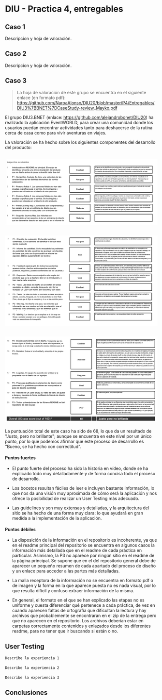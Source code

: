 # DIU - Practica 4, entregables

## Caso 1

Descripcion y hoja de valoración.    


## Caso 2

Descripcion y hoja de valoración.  


## Caso 3

> La hoja de valoración de este grupo se encuentra en el siguiente enlace (en formato pdf): https://github.com/NaroaAlonso/DIU20/blob/master/P4/Entregables/DIU3%7BBNET%7DCaseStudy-review_Mayko.pdf

El grupo DIU3.BNET (enlace: https://github.com/alejandrobonet/DIU20) ha realizado la aplicación EventWORLD, para crear una comunidad donde los usuarios puedan encontrar actividades tanto para deshacerse de la rutina cerca de casa como para vivir aventuras en viajes.

La valoración se ha hecho sobre los siguientes componentes del desarrollo del producto:

![Método UX](Entregables/BNETAnalisis1.png)
-----

![Método UX](Entregables/BNETAnalisis2.png)
-----

![Método UX](Entregables/BNETAnalisis3.png)
-----

La puntuación total de este caso ha sido de 68, lo que da un resultado de "Justo, pero no brillante"; aunque se encuentra en este nivel por un único punto, por lo que podemos afirmar que este proceso de desarrollo es "Bueno, se ha hecho con correctitud". 

#### Puntos fuertes

- El punto fuerte del proceso ha sido la historia en vídeo, donde se ha explicado todo muy detalladamente y de forma concisa todo el proceso de desarrollo. 

- Los bocetos resultan fáciles de leer e incluyen bastante información, lo que nos da una visión muy aproximada de cómo será la aplicación y nos ofrece la posibilidad de realizar un User Testing más adecuado.

- Las guidelines y son muy extensas y detalladas, y la arquitectura del sitio se ha hecho de una forma muy clara; lo que ayudará en gran medida a la implementación de la aplicación.


#### Puntos débiles

- La disposición de la información en el repositorio es incoherente, ya que en el readme principal del repositorio se encuentra en algunos casos la información más detallada que en el readme de cada práctica en particular. Asimismo, la P3 no aparece por ningún sitio en el readme de la página principal. Se supone que en el del repositorio general debe de aparecer un pequeño resumen de cada apartado del proceso de diseño y un enlace para acceder a las partes más detalladas.

- La malla receptora de la información no se encuentra en formato pdf o de imagen y la forma en la que aparece puesta no es nada visual, por lo que resulta difícil y confuso extraer información de la misma.

- En general, el formato en el que se han explicado las etapas no es uniforme y cuesta diferenciar qué pertenece a cada práctica, de vez en cuando aparecen faltas de ortografía que dificultan la lectura y hay archivos que probablemente se encontraran en el zip de la entrega pero que no aparecen en el repositorio. Los archivos deberían estar en carpetas correctamente contenidos y enlazados desde los diferentes readme, para no tener que ir buscando si están o no.


## User Testing

	Describe la experiencia 1

	Describe la experiencia 2

	Describe la experiencia 3


## Conclusiones
